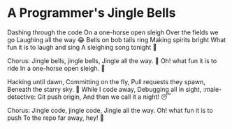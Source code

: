 # A Programmer's Jingle Bells

Dashing through the code 
On a one-horse open sleigh 
Over the fields we go 
Laughing all the way :joy:
Bells on bob tails ring 
Making spirits bright 
What fun it is to laugh and sing 
A sleighing song tonight :musical_note:

Chorus:
Jingle bells, jingle bells,
Jingle all the way. :bell:
Oh! what fun it is to ride 
In a one-horse open sleigh. :santa:

Hacking until dawn,
Committing on the fly,
Pull requests they spawn,
Beneath the starry sky. :night_with_stars:
While I code away,
Debugging all in sight, :male-detective:
Git push origin,
And then we call it a night! :sleeping:

Chorus:
Jingle code, jingle code,
Jingle all the way.
Oh! what fun it is to push
To the repo far away, hey! :rocket: